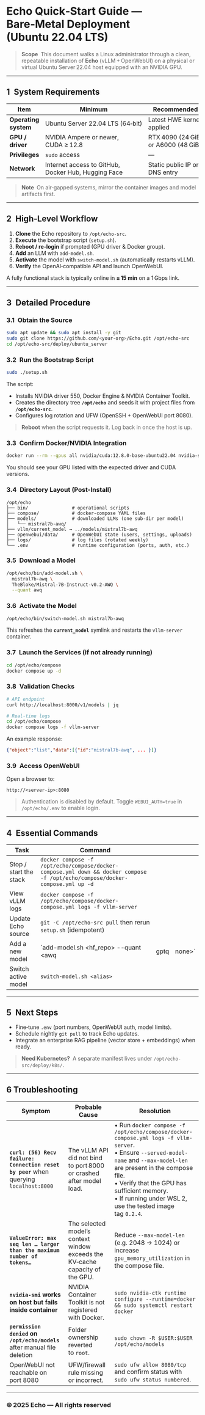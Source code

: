 # Echo Quick‑Start Guide — Bare‑Metal Deployment (Ubuntu 22.04 LTS)

> **Scope** This document walks a Linux administrator through a clean, repeatable installation of **Echo** (vLLM + OpenWebUI) on a physical or virtual Ubuntu Server 22.04 host equipped with an NVIDIA GPU.

---

## 1 System Requirements

| Item                 | Minimum                                             | Recommended                         |
| -------------------- | --------------------------------------------------- | ----------------------------------- |
| **Operating system** | Ubuntu Server 22.04 LTS (64‑bit)                    | Latest HWE kernel applied           |
| **GPU / driver**     | NVIDIA Ampere or newer, CUDA ≥ 12.8                 | RTX 4090 (24 GiB) or A6000 (48 GiB) |
| **Privileges**       | `sudo` access                                       | —                                   |
| **Network**          | Internet access to GitHub, Docker Hub, Hugging Face | Static public IP or DNS entry       |

> **Note** On air‑gapped systems, mirror the container images and model artifacts first.

---

## 2 High‑Level Workflow

1. **Clone** the Echo repository to `/opt/echo-src`.
2. **Execute** the bootstrap script (`setup.sh`).
3. **Reboot / re‑login** if prompted (GPU driver & Docker group).
4. **Add** an LLM with `add-model.sh`.
5. **Activate** the model with `switch-model.sh` (automatically restarts vLLM).
6. **Verify** the OpenAI‑compatible API and launch OpenWebUI.

A fully functional stack is typically online in **≤ 15 min** on a 1 Gbps link.

---

## 3 Detailed Procedure

### 3.1 Obtain the Source

```bash
sudo apt update && sudo apt install -y git
sudo git clone https://github.com/<your-org>/Echo.git /opt/echo-src
cd /opt/echo-src/deploy/ubuntu_server
```

### 3.2 Run the Bootstrap Script

```bash
sudo ./setup.sh
```

The script:

* Installs NVIDIA driver 550, Docker Engine & NVIDIA Container Toolkit.
* Creates the directory tree **`/opt/echo`** and seeds it with project files from **`/opt/echo-src`**.
* Configures log rotation and UFW (OpenSSH + OpenWebUI port 8080).

> **Reboot** when the script requests it. Log back in once the host is up.

### 3.3 Confirm Docker/NVIDIA Integration

```bash
docker run --rm --gpus all nvidia/cuda:12.8.0-base-ubuntu22.04 nvidia-smi | head -n 5
```

You should see your GPU listed with the expected driver and CUDA versions.

### 3.4 Directory Layout (Post‑Install)

```
/opt/echo
├── bin/                # operational scripts
├── compose/            # docker‑compose YAML files
├── models/             # downloaded LLMs (one sub‑dir per model)
│   └── mistral7b-awq/
├── vllm/current_model → ../models/mistral7b-awq
├── openwebui/data/     # OpenWebUI state (users, settings, uploads)
├── logs/               # log files (rotated weekly)
└── .env                # runtime configuration (ports, auth, etc.)
```

### 3.5 Download a Model

```bash
/opt/echo/bin/add-model.sh \
  mistral7b-awq \
  TheBloke/Mistral-7B-Instruct-v0.2-AWQ \
  --quant awq
```

### 3.6 Activate the Model

```bash
/opt/echo/bin/switch-model.sh mistral7b-awq
```

This refreshes the **`current_model`** symlink and restarts the `vllm-server` container.

### 3.7 Launch the Services (if not already running)

```bash
cd /opt/echo/compose
docker compose up -d
```

### 3.8 Validation Checks

```bash
# API endpoint
curl http://localhost:8000/v1/models | jq

# Real‑time logs
cd /opt/echo/compose
docker compose logs -f vllm-server
```

An example response:

```json
{"object":"list","data":[{"id":"mistral7b-awq", ... }]}
```

### 3.9 Access OpenWebUI

Open a browser to:

```
http://<server‑ip>:8080
```

> Authentication is disabled by default. Toggle `WEBUI_AUTH=true` in `/opt/echo/.env` to enable login.

---

## 4 Essential Commands

| Task                   | Command                                                                                                                       |      |         |
| ---------------------- | ----------------------------------------------------------------------------------------------------------------------------- | ---- | ------- |
| Stop / start the stack | `docker compose -f /opt/echo/compose/docker-compose.yml down && docker compose -f /opt/echo/compose/docker-compose.yml up -d` |      |         |
| View vLLM logs         | `docker compose -f /opt/echo/compose/docker-compose.yml logs -f vllm-server`                                                  |      |         |
| Update Echo source     | `git -C /opt/echo-src pull` then rerun `setup.sh` (idempotent)                                                                |      |         |
| Add a new model        | \`add-model.sh <alias> \<hf\_repo> --quant \<awq                                                                              | gptq | none>\` |
| Switch active model    | `switch-model.sh <alias>`                                                                                                     |      |         |

---

## 5 Next Steps

* Fine‑tune `.env` (port numbers, OpenWebUI auth, model limits).
* Schedule nightly `git pull` to track Echo updates.
* Integrate an enterprise RAG pipeline (vector store + embeddings) when ready.

> **Need Kubernetes?** A separate manifest lives under `/opt/echo-src/deploy/k8s/`.

---

## 6 Troubleshooting

| Symptom                                                                                | Probable Cause                                                                | Resolution                                                                                                                                                                                                                                                                                  |
| -------------------------------------------------------------------------------------- | ----------------------------------------------------------------------------- | ------------------------------------------------------------------------------------------------------------------------------------------------------------------------------------------------------------------------------------------------------------------------------------------- |
| **`curl: (56) Recv failure: Connection reset by peer`** when querying `localhost:8000` | The vLLM API did not bind to port 8000 or crashed after model load.           | • Run `docker compose -f /opt/echo/compose/docker-compose.yml logs -f vllm-server`.<br>• Ensure `--served-model-name` and `--max-model-len` are present in the compose file.<br>• Verify that the GPU has sufficient memory.<br>• If running under WSL 2, use the tested image tag `0.2.4`. |
| **`ValueError: max seq len … larger than the maximum number of tokens…`**              | The selected model’s context window exceeds the KV‑cache capacity of the GPU. | Reduce `--max-model-len` (e.g. 2048 → 1024) or increase `gpu_memory_utilization` in the compose file.                                                                                                                                                                                       |
| **`nvidia-smi` works on host but fails inside container**                              | NVIDIA Container Toolkit is not registered with Docker.                       | `sudo nvidia-ctk runtime configure --runtime=docker && sudo systemctl restart docker`                                                                                                                                                                                                       |
| **`permission denied` on `/opt/echo/models`** after manual file deletion               | Folder ownership reverted to `root`.                                          | `sudo chown -R $USER:$USER /opt/echo/models`                                                                                                                                                                                                                                                |
| OpenWebUI not reachable on port 8080                                                   | UFW/firewall rule missing or incorrect.                                       | `sudo ufw allow 8080/tcp` and confirm status with `sudo ufw status numbered`.                                                                                                                                                                                                               |

---

### © 2025 Echo — All rights reserved
